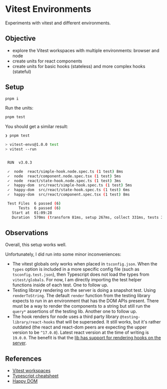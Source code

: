 # Vitest Environments

Experiments with vitest and different environments.

## Objective

- explore the Vitest workspaces with multiple environments: browser and node
- create units for react components
- create units for basic hooks (stateless) and more complex hooks (stateful)

## Setup

```sh
pnpm i
```

Run the units:

```sh
pnpm test
```

You should get a similar result:

```sh
❯ pnpm test

> vitest-envs@1.0.0 test
> vitest --run


 RUN  v3.0.3

 ✓  node  react/simple-hook.node.spec.ts (1 test) 8ms
 ✓  node  react/component.node.spec.tsx (1 test) 5ms
 ✓  node  react/state-hook.node.spec.ts (1 test) 3ms
 ✓  happy-dom  src/react/simple-hook.spec.ts (1 test) 5ms
 ✓  happy-dom  src/react/state-hook.spec.ts (1 test) 6ms
 ✓  happy-dom  src/react/component.spec.tsx (1 test) 8ms

 Test Files  6 passed (6)
      Tests  6 passed (6)
   Start at  01:09:28
   Duration  570ms (transform 81ms, setup 267ms, collect 331ms, tests 35ms, environment 506ms, prepare 447ms)

```

## Observations

Overall, this setup works well.

Unfortunately, I did run into some minor inconveniences:

- The vitest globals only works when placed in `tsconfig.json`. When the `types` option is included in a more specific config file (such as `tsconfig.test.json`), then Typescript does not load the types from `vitest/globals`. For now, I am directly importing the test helper functions inside of each test. One to follow up.
- Testing library rendering on the server is doing a snapshot test. Using `renderToString`. The default `render` function from the testing library expects to run in an environment that has the DOM APIs present. There must be a way to render the components to a string but still run the `query*` assertions of the testing lib. Another one to follow up.
- The hook renders for node uses a third party library `@testing-library/react-hooks` that will be superseded. It still works, but it's rather outdated (the react and react-dom peers are expecting the upper version to be `^17.0.0`). Latest react version at the time of writing is `19.0.0`. The benefit is that the [lib has support for rendering hooks on the server](https://react-hooks-testing-library.com/installation#being-specific).

## References

- [Vitest workspaces](https://vitest.dev/guide/workspace.html#defining-a-workspace)
- [Typescript cheatsheet](https://www.totaltypescript.com/tsconfig-cheat-sheet)
- [Happy DOM](https://github.com/capricorn86/happy-dom/)
